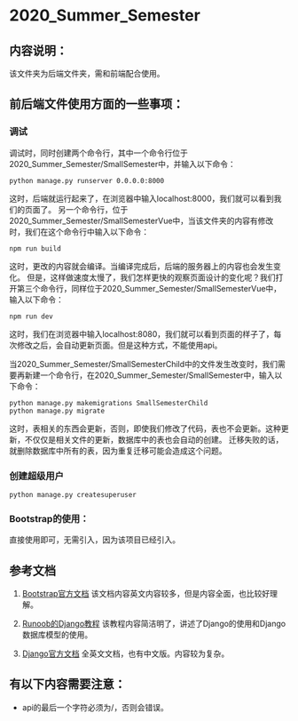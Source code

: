 # 2020_Summer_Semester

## 内容说明：
该文件夹为后端文件夹，需和前端配合使用。

## 前后端文件使用方面的一些事项：

### 调试
调试时，同时创建两个命令行，其中一个命令行位于2020_Summer_Semester/SmallSemester中，并输入以下命令：
```
python manage.py runserver 0.0.0.0:8000
```
这时，后端就运行起来了，在浏览器中输入localhost:8000，我们就可以看到我们的页面了。
另一个命令行，位于2020_Summer_Semester/SmallSemesterVue中，当该文件夹的内容有修改时，我们在这个命令行中输入以下命令：
```
npm run build
```
这时，更改的内容就会编译。当编译完成后，后端的服务器上的内容也会发生变化。
但是，这样做速度太慢了，我们怎样更快的观察页面设计的变化呢？我们打开第三个命令行，同样位于2020_Summer_Semester/SmallSemesterVue中，输入以下命令：
```
npm run dev
```
这时，我们在浏览器中输入localhost:8080，我们就可以看到页面的样子了，每次修改之后，会自动更新页面。但是这种方式，不能使用api。

当2020_Summer_Semester/SmallSemesterChild中的文件发生改变时，我们需要再新建一个命令行，在2020_Summer_Semester/SmallSemester中，输入以下命令：
```
python manage.py makemigrations SmallSemesterChild
python manage.py migrate
```
这时，表相关的东西会更新，否则，即使我们修改了代码，表也不会更新。这种更新，不仅仅是相关文件的更新，数据库中的表也会自动的创建。
迁移失败的话，就删除数据库中所有的表，因为重复迁移可能会造成这个问题。

### 创建超级用户
```
python manage.py createsuperuser
```

### Bootstrap的使用：
直接使用即可，无需引入，因为该项目已经引入。

## 参考文档
1. [Bootstrap官方文档](https://v4.bootcss.com/docs/getting-started/introduction/) 该文档内容英文内容较多，但是内容全面，也比较好理解。

2. [Runoob的Django教程](https://www.runoob.com/django/django-tutorial.html) 该教程内容简洁明了，讲述了Django的使用和Django数据库模型的使用。

3. [Django官方文档](https://docs.djangoproject.com/zh-hans/3.0/) 全英文文档，也有中文版。内容较为复杂。

## 有以下内容需要注意：
- api的最后一个字符必须为/，否则会错误。